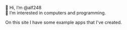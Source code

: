 👋 Hi, I’m @alf248\
👀 I’m interested in computers and programming.

On this site I have some example apps that I've created.


<!---
- 📫 How to reach me ...

alf248/alf248 is a ✨ special ✨ repository because its `README.md` (this file) appears on your GitHub profile.
You can click the Preview link to take a look at your changes.
--->
